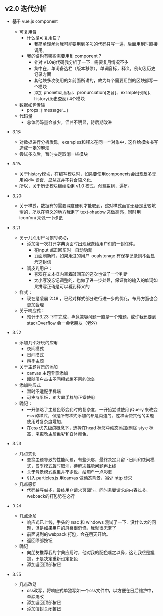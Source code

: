 ## v2.0  迭代分析

* 基于 vue.js component 
    - 可复用性
        + 什么是可复用性？
            * 我简单理解为我可能要用到多次的代码只写一遍，后面用到时直接调用。
        + 我的结构有哪些需要用到 component ?
            * 针对 v1.0的代码我分析了一下，需要复用情况不多
            * 集中在，单词备选栏（版本移除），单词音标，释义，例句及历史记录方面
            * 其他块多次使用的如前面所讲的，故为每个需要用到的区块都写一个模块
            * 添加 phonetic[音标]、pronunciation[发音]、example[例句]、history(历史查阅) 4个模块
    - 数据如何传输
        + props :['message'...]
    - 代码量 
        + 总体代码量会减少，但并不明显，待后期改进

* 3.18:
    - 对数据进行分析发现，examples和释义在同一个对象中，这样给模块书写造成一定的麻烦
    - 尝试多次后，暂时决定取消一些模块

* 3.19: 
    - 关于history模块，在编写模块时，如果要使用components会出现很多无用的div 嵌套，显然这并不符合语义化，
    - 所以，关于历史模块继续沿用 v1.0 模式，创建数组，遍历。
* 3.20:
    - 关于样式，数据有的需要深度便利才能取到，这对样式而言无疑是比较坑爹的，所以在释义的地方我用了 text-shadow 来做高亮，同时用 iconfont 来做一个标记
* 3.21 
    - 关于几点用户习惯的改动，
        + 添加第一次打开字典页面时出现我送给用户们的一封信件。
            * 在input 点击回车时，自动隐藏
            * 页面刷新时，如果用过的用户 localstorage 有保存记录则不会显示这封信
        + 调皮的用户：
            * 喜欢在文本框内空着敲回车的这次也做了一个判断
            * 大小写没忘记调整的，也做了进一步处理，保证你的输入的单词如果拼写正确是可以看到释义的
    - 样式：
        + 现在是凌晨 2:48 ，已经对样式部分进行进一步的优化，布局方面也会更加合理
    - 关于响应式：
        + 预计于3.23 下午完成，毕竟兼容问题一直是一个难题，或许我还要到 stackOverflow 会一会老朋友（老外）
* 3.22
    - 添加几个好玩的应用
        + 夜间模式 
        + 日间模式
        + 四季主题
    - 关于主题背景的添加
        + canvas 主题背景添加
        + 跟随用户点击不同模式做不同的改变
    - 添加响应式
        + 暂时不适配手机端
        + 可支持平板，和大屏手机的正常使用
    - 晚记：
        + 一开忽略了主题色彩变化时的复杂度，一开始尝试使用 jQuery 来改变 css 的样式，但是所有样式添加的都是内连的，这样会使其他的主题使用时复杂度增加，
        + 在css 优先级的概念下，选择在head 标签中动态添加/删除 style 标签，来更改主题色彩和自体颜色。
* 3.23
    - 几点变化
        + 变换主题导致的性能问题，有些头疼，最终决定只留下日间和夜间模式，四季模式暂时取消，待解决性能问题再上线
        + 关于背景模式这里并不多说，给用户一点彩蛋
        + 引入 particles.js 用canvas 做动态背景，减少 http 请求
    - 几点感悟
        + 代码越写越多，最终用户请求页面时，同时需要请求的内容过多，webpack的打包势在必行
* 3.24
    - 几点添加
        + 响应式已上线，手头的 mac 和 windows 测试了一下，没什么大的问题，但是如果用户的屏幕很奇怪，我就很无奈了
        + 前面说到的webpack 打包，会在明天开始。
        + 返回顶部按钮
    - 晚记
        + 向朋友推荐我的字典应用时，他对我的配色嗤之以鼻，这让我很是尴尬，于是决定重新设定配色
        + 添加返回顶部按钮
* 3.25
    - 几点改动
        + css改写，将响应式单独写如一个css文件中，以方便在日后维护中，单独更改
        + 添加返回顶部按钮
        + 添加信封关闭按钮